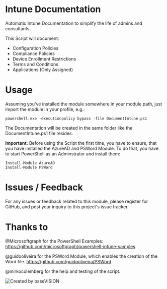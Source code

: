 # Intune Documentation
Automatic Intune Documentation to simplify the life of admins and consultants.

This Script will document:
 - Configuration Policies
 - Compliance Policies
 - Device Enrollment Restrictions
 - Terms and Conditions
 - Applications (Only Assigned)
 
# Usage
Assuming you've installed the module somewhere in your module path, just import the module in your profile, e.g.:
```
powershell.exe -executionpolicy bypass -file DocumentIntune.ps1
```
The Documentation will be created in the same folder like the DocumentIntune.ps1 file resides.

**Important:** Before using the Script the first time, you have to ensure, that you have installed the AzureAD and PSWord Module. To do that, you have to start PowerShell as an Adminstrator and install them:

```
Install-Module AzureAD
Install-Module PSWord 
```

# Issues / Feedback
For any issues or feedback related to this module, please register for GitHub, and post your inquiry to this project's issue tracker.

# Thanks to
@Microsoftgraph for the PowerShell Examples: https://github.com/microsoftgraph/powershell-intune-samples

@guidooliveira for the PSWord Module, which enables the creation of the Word file. https://github.com/guidooliveira/PSWord

@mirkocolemberg for the help and testing of the script.

![Created by baseVISION](https://www.basevision.ch/wp-content/uploads/2015/12/baseVISION-Logo_RGB.png)
